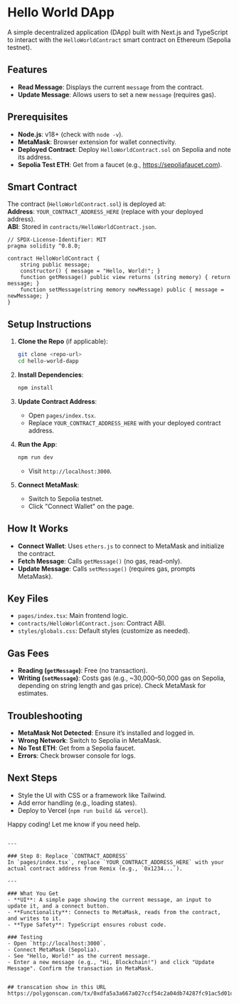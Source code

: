 # Hello World DApp

A simple decentralized application (DApp) built with Next.js and TypeScript to interact with the `HelloWorldContract` smart contract on Ethereum (Sepolia testnet).

## Features
- **Read Message**: Displays the current `message` from the contract.
- **Update Message**: Allows users to set a new `message` (requires gas).

## Prerequisites
- **Node.js**: v18+ (check with `node -v`).
- **MetaMask**: Browser extension for wallet connectivity.
- **Deployed Contract**: Deploy `HelloWorldContract.sol` on Sepolia and note its address.
- **Sepolia Test ETH**: Get from a faucet (e.g., https://sepoliafaucet.com).

## Smart Contract
The contract (`HelloWorldContract.sol`) is deployed at:  
**Address**: `YOUR_CONTRACT_ADDRESS_HERE` (replace with your deployed address).  
**ABI**: Stored in `contracts/HelloWorldContract.json`.

```solidity
// SPDX-License-Identifier: MIT
pragma solidity ^0.8.0;

contract HelloWorldContract {
    string public message;
    constructor() { message = "Hello, World!"; }
    function getMessage() public view returns (string memory) { return message; }
    function setMessage(string memory newMessage) public { message = newMessage; }
}
```

## Setup Instructions
1. **Clone the Repo** (if applicable):
   ```bash
   git clone <repo-url>
   cd hello-world-dapp
   ```

2. **Install Dependencies**:
   ```bash
   npm install
   ```

3. **Update Contract Address**:
   - Open `pages/index.tsx`.
   - Replace `YOUR_CONTRACT_ADDRESS_HERE` with your deployed contract address.

4. **Run the App**:
   ```bash
   npm run dev
   ```
   - Visit `http://localhost:3000`.

5. **Connect MetaMask**:
   - Switch to Sepolia testnet.
   - Click "Connect Wallet" on the page.

## How It Works
- **Connect Wallet**: Uses `ethers.js` to connect to MetaMask and initialize the contract.
- **Fetch Message**: Calls `getMessage()` (no gas, read-only).
- **Update Message**: Calls `setMessage()` (requires gas, prompts MetaMask).

## Key Files
- `pages/index.tsx`: Main frontend logic.
- `contracts/HelloWorldContract.json`: Contract ABI.
- `styles/globals.css`: Default styles (customize as needed).

## Gas Fees
- **Reading (`getMessage`)**: Free (no transaction).
- **Writing (`setMessage`)**: Costs gas (e.g., ~30,000–50,000 gas on Sepolia, depending on string length and gas price). Check MetaMask for estimates.

## Troubleshooting
- **MetaMask Not Detected**: Ensure it’s installed and logged in.
- **Wrong Network**: Switch to Sepolia in MetaMask.
- **No Test ETH**: Get from a Sepolia faucet.
- **Errors**: Check browser console for logs.

## Next Steps
- Style the UI with CSS or a framework like Tailwind.
- Add error handling (e.g., loading states).
- Deploy to Vercel (`npm run build && vercel`).

Happy coding! Let me know if you need help.
```

---

### Step 8: Replace `CONTRACT_ADDRESS`
In `pages/index.tsx`, replace `YOUR_CONTRACT_ADDRESS_HERE` with your actual contract address from Remix (e.g., `0x1234...`).

---

### What You Get
- **UI**: A simple page showing the current message, an input to update it, and a connect button.
- **Functionality**: Connects to MetaMask, reads from the contract, and writes to it.
- **Type Safety**: TypeScript ensures robust code.

### Testing
- Open `http://localhost:3000`.
- Connect MetaMask (Sepolia).
- See "Hello, World!" as the current message.
- Enter a new message (e.g., "Hi, Blockchain!") and click "Update Message". Confirm the transaction in MetaMask.


## transcation show in this URL 
https://polygonscan.com/tx/0xdfa5a3a667a027ccf54c2a04db74287fc91ac5d01dd4b3c6c282a794846c953b